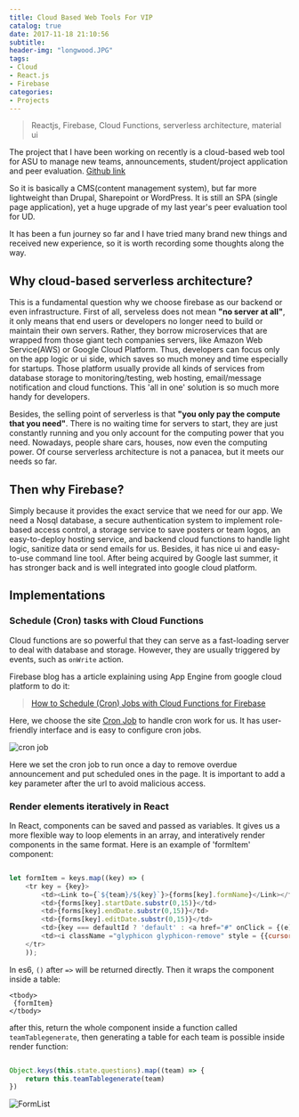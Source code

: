 ```yaml
---
title: Cloud Based Web Tools For VIP
catalog: true
date: 2017-11-18 21:10:56
subtitle:
header-img: "longwood.JPG"
tags:
- Cloud
- React.js
- Firebase
categories:
- Projects
---
```



> Reactjs, Firebase, Cloud Functions, serverless architecture, material ui


The project that I have been working on recently is a cloud-based web tool for ASU to manage new teams, announcements, student/project application and peer evaluation. [Github link](https://github.com/HanchengZhao/VIP-web)

So it is basically a CMS(content management system), but far more lightweight than Drupal, Sharepoint or WordPress. It is still an SPA (single page application), yet a huge upgrade of my last year's peer evaluation tool for UD.

It has been a fun journey so far and I have tried many brand new things and received new experience, so it is worth recording some thoughts along the way.

## Why cloud-based serverless architecture?

This is a fundamental question why we choose firebase as our backend or even infrastructure. 
First of all, serveless does not mean **"no server at all"**, it only means that end users or developers no longer need to build or maintain their own servers. Rather, they borrow microservices that are wrapped from those giant tech companies servers, like Amazon Web Service(AWS) or Google Cloud Platform. Thus, developers can focus only on the app logic or ui side, which saves so much money and time especially for startups. Those platform usually provide all kinds of services from database storage to monitoring/testing, web hosting, email/message notification and cloud functions. This 'all in one' solution is so much more handy for developers. 

Besides, the selling point of serverless is that **"you only pay the compute that you need"**. There is no waiting time for servers to start, they are just constantly running and you only account for the computing power that you need. Nowadays, people share cars, houses, now even the computing power. 
Of course serverless architecture is not a panacea, but it meets our needs so far.

## Then why Firebase?

Simply because it provides the exact service that we need for our app. We need a Nosql database, a secure authentication system to implement role-based access control, a storage service to save posters or team logos, an easy-to-deploy hosting service, and backend cloud functions to handle light logic, sanitize data or send emails for us. Besides, it has nice ui and easy-to-use command line tool. After being acquired by Google last summer, it has stronger back and is well integrated into google cloud platform.

## Implementations

### Schedule (Cron) tasks with Cloud Functions

Cloud functions are so powerful that they can serve as a fast-loading server to deal with database and storage. However, they are usually triggered by events, such as `onWrite` action.

Firebase blog has a article explaining using App Engine from google cloud platform to do it:
> [How to Schedule (Cron) Jobs with Cloud Functions for Firebase](https://firebase.googleblog.com/2017/03/how-to-schedule-cron-jobs-with-cloud.html)

Here, we choose the site [Cron Job](https://cron-job.org/en/) to handle cron work for us. It has user-friendly interface and is easy to configure cron jobs. 

![cron job](cron_job.png)

Here we set the cron job to run once a day to remove overdue announcement and put scheduled ones in the page. It is important to add a key parameter after the url to avoid malicious access.

### Render elements iteratively in React

In React, components can be saved and passed as variables. It gives us a more flexible way to loop elements in an array, and interatively render components in the same format. Here is an example of 'formItem' component:

```js

let formItem = keys.map((key) => (
    <tr key = {key}>
        <td><Link to={`${team}/${key}`}>{forms[key].formName}</Link></td>
        <td>{forms[key].startDate.substr(0,15)}</td>
        <td>{forms[key].endDate.substr(0,15)}</td>
        <td>{forms[key].editDate.substr(0,15)}</td>
        <td>{key === defaultId ? 'default' : <a href="#" onClick = {(e) => this.setAsDefault(team, key,e) }>set as default</a>}</td>
        <td><i className ="glyphicon glyphicon-remove" style = {{cursor:"pointer"}} id = {key} onClick = {() => this.handleRemove(team, key)}/></td>
    </tr>
    ));

```
In es6, `()` after `=>` will be returned directly.
Then it wraps the component inside a table:
```
<tbody>
 {formItem}
</tbody>
```
after this, return the whole component inside a function called `teamTablegenerate`, then generating a table for each team is possible inside render function:
```js

Object.keys(this.state.questions).map((team) => {
    return this.teamTablegenerate(team)
})

```

![FormList](formlist.png)


<!-- ### deploy
### pagination
### auth
- only redirect in the first login  
    - sessionstorage 
- 

## react-router
### conditional rendering
- how to go back to last path with last state

## mobx

## announcement
### debounce -->
